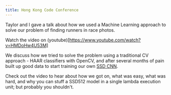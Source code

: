 ```yaml
---
title: Hong Kong Code Conference
---
```


Taylor and I gave a talk about how we used a Machine Learning approach to solve our problem of finding runners in race photos.

Watch the video on (youtube)[https://www.youtube.com/watch?v=HMDoHw4U53M]

We discuss how we tried to solve the problem using a traditional CV approach - HAAR classifiers with OpenCV, and after several months of pain built up good data to start training our own [SSD CNN](https://arxiv.org/abs/1512.02325). 

Check out the video to hear about how we got on, what was easy, what was hard, and why you can stuff a SSD512 model in a single lambda execution unit; but probably you shouldn't.
